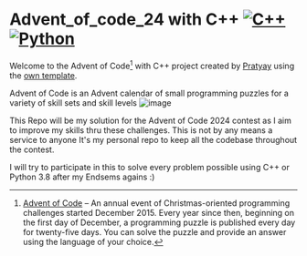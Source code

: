 # Advent_of_code_24 with C++ [![C++](https://img.shields.io/badge/C++-%2300599C.svg?logo=c%2B%2B&logoColor=white)](#)  [![Python](https://img.shields.io/badge/Python-3776AB?logo=python&logoColor=fff)](#)
Welcome to the Advent of Code[^aoc] with C++ project created by [Pratyay][github] using the [own template][template].

Advent of Code is an Advent calendar of small programming puzzles for a variety of skill sets and skill levels
![image](https://github.com/user-attachments/assets/ee9e7ee5-7011-4937-91b4-45619eeef377)


This Repo will be my solution for the Advent of Code 2024 contest as I aim to improve my skills thru these challenges.
This is not by any means a service to anyone It's my personal repo to keep all the codebase throughout the contest.

I will try to participate in this to solve every problem possible using C++ or Python 3.8 after my Endsems agains :)
[^aoc]:
    [Advent of Code][aoc] – An annual event of Christmas-oriented programming challenges started December 2015.
    Every year since then, beginning on the first day of December, a programming puzzle is published every day for twenty-five days.
    You can solve the puzzle and provide an answer using the language of your choice.

[aoc]: https://adventofcode.com
[github]: https://github.com/Pratyay-ops
[template]: https://github.com/Pratyay-ops/Advent_of_code_24/blob/main/Cp_template.cpp
